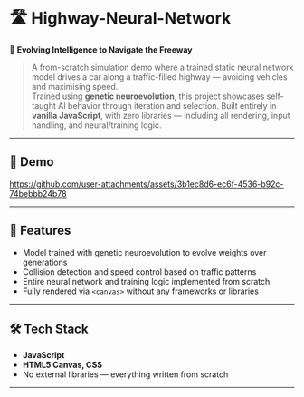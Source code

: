 # 🛣️ Highway-Neural-Network  
🚗 **Evolving Intelligence to Navigate the Freeway**  
> A from-scratch simulation demo where a trained static neural network model drives a car along a traffic-filled highway — avoiding vehicles and maximising speed.  
> Trained using **genetic neuroevolution**, this project showcases self-taught AI behavior through iteration and selection. Built entirely in **vanilla JavaScript**, with zero libraries — including all rendering, input handling, and neural/training logic.

---

## 🎥 Demo  


https://github.com/user-attachments/assets/3b1ec8d6-ec6f-4536-b92c-74bebbb24b78


---

## 🧠 Features
- Model trained with genetic neuroevolution to evolve weights over generations  
- Collision detection and speed control based on traffic patterns  
- Entire neural network and training logic implemented from scratch  
- Fully rendered via `<canvas>` without any frameworks or libraries  

---

## 🛠️ Tech Stack
- **JavaScript**
- **HTML5 Canvas, CSS**  
- No external libraries — everything written from scratch

---

